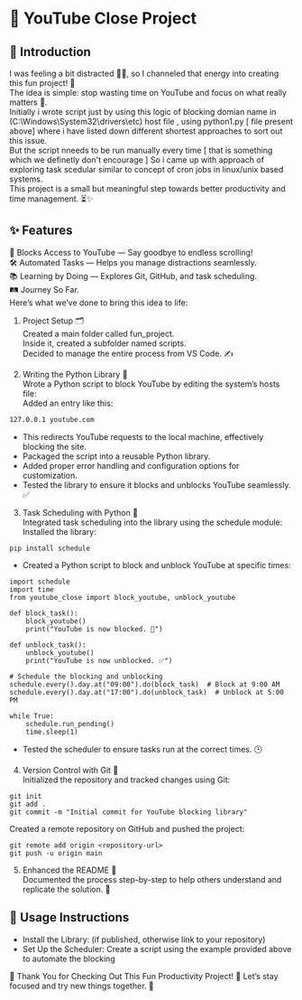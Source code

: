 # 🎯 YouTube Close Project
## 🚀 Introduction
I was feeling a bit distracted 😵‍💫, so I channeled that energy into creating this fun project! 🎉<br>
The idea is simple: stop wasting time on YouTube and focus on what really matters 💪.<br>
Initially i wrote script just by using this logic of blocking domian name in (C:\Windows\System32\drivers\etc) host file , using python1.py [ file present above] where i have listed down different shortest approaches to sort out this issue.<br>
But the script nneeds to be run manually every time [ that is something which we definetly don't encourage ] So i came up with approach of exploring task scedular similar to concept of cron jobs in linux/unix based systems. <br>
This project is a small but meaningful step towards better productivity and time management. ⏳✨<br>
## ✨ Features<br>
🚫 Blocks Access to YouTube — Say goodbye to endless scrolling!<br>
🛠️ Automated Tasks — Helps you manage distractions seamlessly.<br>
📚 Learning by Doing — Explores Git, GitHub, and task scheduling.<br>
🛤️ Journey So Far.<br>
Here’s what we’ve done to bring this idea to life:<br>

1. Project Setup 🗂️<br>
Created a main folder called fun_project.<br>
Inside it, created a subfolder named scripts.<br>
Decided to manage the entire process from VS Code. ✍️<br>

2. Writing the Python Library 🐍<br>
Wrote a Python script to block YouTube by editing the system’s hosts file:<br>
Added an entry like this:
```bash
127.0.0.1 youtube.com
```
* This redirects YouTube requests to the local machine, effectively blocking the site.<br>
* Packaged the script into a reusable Python library.<br>
* Added proper error handling and configuration options for customization.<br>
* Tested the library to ensure it blocks and unblocks YouTube seamlessly. ✅<br>


3. Task Scheduling with Python 📆<br>
Integrated task scheduling into the library using the schedule module:<br>
Installed the library:<br>
```
pip install schedule
```
* Created a Python script to block and unblock YouTube at specific times:
```
import schedule
import time
from youtube_close import block_youtube, unblock_youtube

def block_task():
    block_youtube()
    print("YouTube is now blocked. 🚫")

def unblock_task():
    unblock_youtube()
    print("YouTube is now unblocked. ✅")

# Schedule the blocking and unblocking
schedule.every().day.at("09:00").do(block_task)  # Block at 9:00 AM
schedule.every().day.at("17:00").do(unblock_task)  # Unblock at 5:00 PM

while True:
    schedule.run_pending()
    time.sleep(1)
```
* Tested the scheduler to ensure tasks run at the correct times. 🕒

4. Version Control with Git 🐙<br>
Initialized the repository and tracked changes using Git:<br>
```
git init
git add .
git commit -m "Initial commit for YouTube blocking library"
```
Created a remote repository on GitHub and pushed the project:<br>
```
git remote add origin <repository-url>
git push -u origin main
```

5. Enhanced the README 📝<br>
Documented the process step-by-step to help others understand and replicate the solution. 🎨<br>

## 📜 Usage Instructions<br>
* Install the Library: (if published, otherwise link to your repository)<br>
* Set Up the Scheduler: Create a script using the example provided above to automate the blocking<br>


🌟 Thank You for Checking Out This Fun Productivity Project!
🎉 Let’s stay focused and try new things together. 🚀

